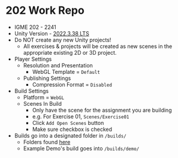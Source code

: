 # 202 Work Repo

- IGME 202 - 2241
- Unity Version - [2022.3.38 LTS](https://unity.com/releases/editor/qa/lts-releases?version=2022.3)
- Do NOT create any new Unity projects!
    - All exercises & projects will be created as new scenes in the appropriate existing 2D or 3D project.
- Player Settings
  - Resolution and Presentation
    - WebGL Template = `Default`
  - Publishing Settings
    - Compression Format = `Disabled`
- Build Settings
   - Platform = `WebGL`
   - Scenes In Build
     - Only have the scene for the assignment you are building
     - e.g. For Exercise 01, `Scenes/Exercise01`
     - Click `Add Open Scenes` button
     - Make sure checkbox is checked
- Builds go into a designated folder in `/builds/`
  - Folders found [here](/builds/)
  - Example Demo's build goes into `/builds/demo/`
